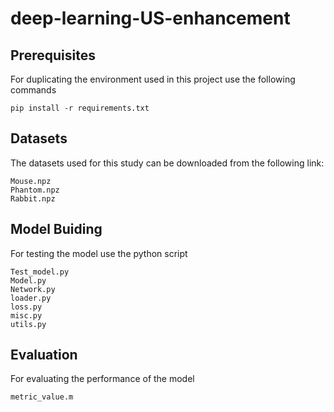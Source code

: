# deep-learning-US-enhancement

## Prerequisites
For duplicating the environment used in this project use the following commands
```
pip install -r requirements.txt

```
## Datasets
The datasets used for this study can be downloaded from the following link: 
```
Mouse.npz
Phantom.npz
Rabbit.npz

```
## Model Buiding
For testing the model use the python script
```
Test_model.py
Model.py
Network.py
loader.py
loss.py
misc.py
utils.py
```

## Evaluation
For evaluating the performance of the model
```
metric_value.m

```
